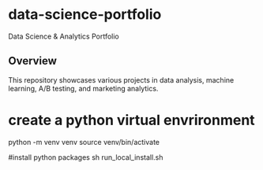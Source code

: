 # data-science-portfolio
Data Science &amp; Analytics Portfolio

## Overview
This repository showcases various projects in data analysis, machine learning, A/B testing, and marketing analytics.

# create a python virtual envrironment
python -m venv venv
source venv/bin/activate

#install python packages
sh run_local_install.sh

